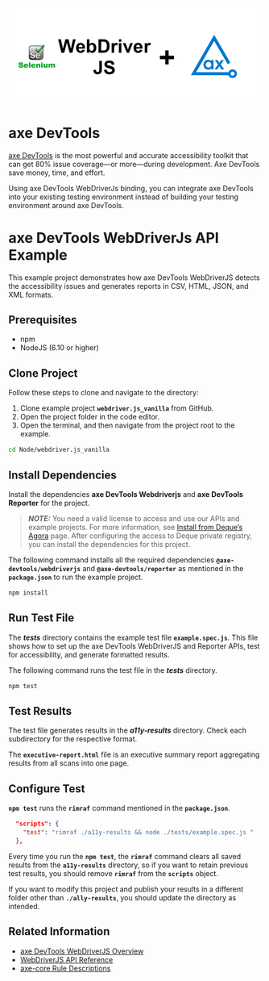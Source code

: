 ![logo](./docs/logo-webdriverjs.png)

# axe DevTools

[axe DevTools](https://www.deque.com/axe/devtools/) is the most powerful and accurate accessibility toolkit that can get 80% issue coverage—or more—during development. Axe DevTools save money, time, and effort.

Using axe DevTools WebDriverJs binding, you can integrate axe DevTools into your existing testing environment instead of building your testing environment around axe DevTools.


# axe DevTools WebDriverJs API Example

This example project demonstrates how axe DevTools WebDriverJS detects the accessibility issues and generates reports in CSV, HTML, JSON, and XML formats.

## Prerequisites
- npm
- NodeJS (6.10 or higher)

## Clone Project

Follow these steps to clone and navigate to the directory:
1. Clone example project **`webdriver.js_vanilla`** from GitHub.
2. Open the project folder in the code editor.
3. Open the terminal, and then navigate from the project root to the example.

```sh
cd Node/webdriver.js_vanilla
```

## Install Dependencies

Install the dependencies **axe DevTools Webdriverjs** and **axe DevTools Reporter** for the project.

> **_NOTE:_**
>You need a valid license to access and use our APIs and example projects. For more information, see [Install from Deque’s Agora](https://docs.deque.com/devtools-html/4.0.0/en/node-wj-install-agora) page. After configuring the access to Deque private registry, you can install the dependencies for this project.

The following command installs all the required dependencies **`@axe-devtools/webdriverjs`** and **`@axe-devtools/reporter`** as mentioned in the **`package.json`** to run the example project.

```sh
npm install
```

## Run Test File

The **_tests_** directory contains the example test file **`example.spec.js`**. This file shows how to set up the axe DevTools WebDriverJS and Reporter APIs, test for accessibility, and generate formatted results.

The following command runs the test file in the **_tests_** directory.

```sh
npm test
```

## Test Results

The test file generates results in the **_a11y-results_** directory. Check each subdirectory for the respective format.

The **`executive-report.html`** file is an executive summary report aggregating results from all scans into one page.

## Configure Test

**`npm test`** runs the **`rimraf`** command mentioned in the **`package.json`**.

```json
  "scripts": {
    "test": "rimraf ./a11y-results && node ./tests/example.spec.js "
  },
```

Every time you run the **`npm test`**, the **`rimraf`** command clears all saved results from the **`a11y-results`** directory, so if you want to retain previous test results, you should remove **`rimraf`** from the **`scripts`** object. 

If you want to modify this project and publish your results in a different folder other than **`./ally-results`**, you should update the directory as intended. 

## Related Information

- [axe DevTools WebDriverJS Overview](https://docs.deque.com/devtools-html/4.0.0/en/node-wj-overview)
- [WebDriverJS API Reference](https://docs.deque.com/devtools-html/4.0.0/en/node-wj-ref-overview)
- [axe-core Rule Descriptions](https://github.com/dequelabs/axe-core/blob/master/doc/rule-descriptions.md)
